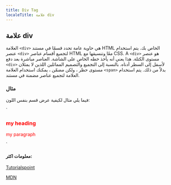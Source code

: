 ```yaml
---
title: Div Tag
localeTitle: علامة div
---
```

## علامة div

العلامة `<div>` هي حاوية عامة تحدد قسمًا في مستند HTML الخاص بك. يتم استخدام عنصر `<div>` لتجميع أقسام عناصر HTML معًا وتنسيقها مع CSS. A `<div>` هو عنصر مستوى الكتلة. هذا يعني أنه يأخذ خطه الخاص على الشاشة. العناصر مباشرة بعد دفع `<div>` لأسفل إلى السطر أدناه. بالنسبة إلى التجميع والتصميم المماثلين اللذين لا يمثلان مستوى حظر ، ولكن مضمّن ، يمكنك استخدام العلامة `<span>` بدلاً من ذلك. يتم استخدام العلامة لتجميع عناصر مضمنة في مستند.

### مثال

فيما يلي مثال لكيفية عرض قسم بنفس اللون:

 `
<div style="color:#ff0000"> 
  <h3>my heading</h3> 
  <p>my paragraph</p> 
 </div> 
` 

#### معلومات اكثر:

[Tutorialspoint](https://www.tutorialspoint.com/html/html_div_tag.htm)

[MDN](https://developer.mozilla.org/en-US/docs/Web/HTML/Element/div)